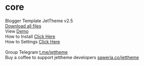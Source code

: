 # core
Blogger Template JetTheme v2.5 <br/>
<a href='https://github.com/jettheme/core/archive/refs/heads/main.zip'>Download all files</a><br/>
View <a href='https://jettheme-demo.blogspot.com/'>Demo</a><br/>
How to Install <a href='https://www.jettheme.com/2020/02/cara-instal-jettheme-di-blogger.html'>Click Here</a><br/>
How to Settings <a href='https://www.jettheme.com/2021/03/setting-template-jettheme.html'>Click Here</a><br/><br/>
Group Telegram <a href='https://t.me/jettheme'>t.me/jettheme</a><br/>
Buy a coffee to support jettheme developers <a href='https://saweria.co/jettheme'>saweria.co/jettheme</a>
